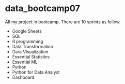 # data_bootcamp07

All my project in bootcamp. There are 10 sprints as follow.
- Google Sheets
- SQL
- R programming
- Data Transformation
- Dara Visualization
- Essential Statistics
- Essential ML
- Python
- Python for Data Analyst
- Dashboard
